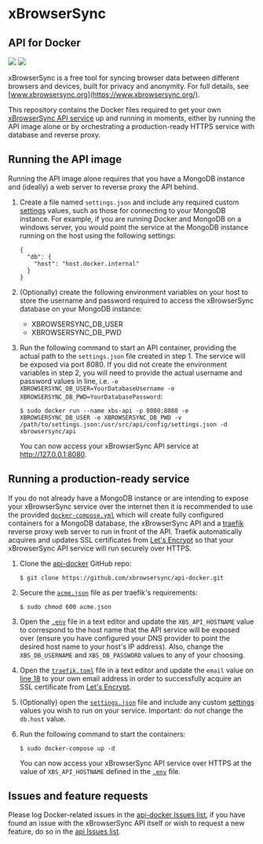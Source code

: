 # xBrowserSync
## API for Docker

![](https://img.shields.io/docker/pulls/xbrowsersync/api.svg) 
![](https://img.shields.io/docker/stars/xbrowsersync/api.svg)

xBrowserSync is a free tool for syncing browser data between different browsers and devices, built for privacy and anonymity. For full details, see [www.xbrowsersync.org](https://www.xbrowsersync.org/).

This repository contains the Docker files required to get your own [xBrowserSync API service](https://github.com/xbrowsersync/api) up and running in moments, either by running the API image alone or by orchestrating a production-ready HTTPS service with database and reverse proxy.

## Running the API image

Running the API image alone requires that you have a MongoDB instance and (ideally) a web server to reverse proxy the API behind.

  1. Create a file named `settings.json` and include any required custom [settings](https://github.com/xbrowsersync/api#3-modify-configuration-settings) values, such as those for connecting to your MongoDB instance. For example, if you are running Docker and MongoDB on a windows server, you would point the service at the MongoDB instance running on the host using the following settings:

      ```
      {
        "db": {
          "host": "host.docker.internal"
        }
      }
      ```
  
  2. (Optionally) create the following environment variables on your host to store the username and password required to access the xBrowserSync database on your MongoDB instance:

      - XBROWSERSYNC_DB_USER
      - XBROWSERSYNC_DB_PWD

  3. Run the following command to start an API container, providing the actual path to the `settings.json` file created in step 1. The service will be exposed via port 8080. If you did not create the environment variables in step 2, you will need to provide the actual username and password values in line, i.e. `-e XBROWSERSYNC_DB_USER=YourDatabaseUsername -e XBROWSERSYNC_DB_PWD=YourDatabasePassword`:

      ```
      $ sudo docker run --name xbs-api -p 8080:8080 -e XBROWSERSYNC_DB_USER -e XBROWSERSYNC_DB_PWD -v /path/to/settings.json:/usr/src/api/config/settings.json -d xbrowsersync/api
      ```

      You can now access your xBrowserSync API service at http://127.0.0.1:8080.

## Running a production-ready service

If you do not already have a MongoDB instance or are intending to expose your xBrowserSync service over the internet then it is recommended to use the provided [`docker-compose.yml`](https://github.com/xbrowsersync/api-docker/blob/master/docker-compose.yml) which will create fully configured containers for a MongoDB database, the xBrowserSync API and a [traefik](https://traefik.io/) reverse proxy web server to run in front of the API. Traefik automatically acquires and updates SSL certificates from [Let's Encrypt](https://letsencrypt.org/) so that your xBrowserSync API service will run securely over HTTPS.

  1. Clone the [api-docker](https://github.com/xbrowsersync/api-docker/) GitHub repo:

      ```
      $ git clone https://github.com/xbrowsersync/api-docker.git
      ```
  
  2. Secure the [`acme.json`](https://github.com/xbrowsersync/api-docker/blob/master/acme.json) file as per traefik's requirements:

      ```
      $ sudo chmod 600 acme.json
      ```

  3. Open the [`.env`](https://github.com/xbrowsersync/api-docker/blob/master/.env) file in a text editor and update the `XBS_API_HOSTNAME` value to correspond to the host name that the API service will be exposed over (ensure you have configured your DNS provider to point the desired host name to your host's IP address). Also, change the `XBS_DB_USERNAME` and `XBS_DB_PASSWORD` values to any of your choosing.

  4. Open the [`traefik.toml`](https://github.com/xbrowsersync/api-docker/blob/master/traefik.toml) file in a text editor and update the `email` value on [line 18](https://github.com/xbrowsersync/api-docker/blob/master/traefik.toml#L18) to your own email address in order to successfully acquire an SSL certificate from [Let's Encrypt](https://letsencrypt.org/).

  5. (Optionally) open the [`settings.json`](https://github.com/xbrowsersync/api-docker/blob/master/settings.json) file and include any custom [settings](https://github.com/xbrowsersync/api#3-modify-configuration-settings) values you wish to run on your service. Important: do not change the `db.host` value.
  
  6. Run the following command to start the containers:

      ```
      $ sudo docker-compose up -d
      ```

      You can now access your xBrowserSync API service over HTTPS at the value of `XBS_API_HOSTNAME` defined in the [`.env`](https://github.com/xbrowsersync/api-docker/blob/master/.env) file.

## Issues and feature requests

Please log Docker-related issues in the [api-docker Issues list](https://github.com/xbrowsersync/api-docker/issues), if you have found an issue with the xBrowserSync API itself or wish to request a new feature, do so in the [api Issues list](https://github.com/xbrowsersync/api/issues/).
